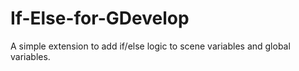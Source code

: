 # If-Else-for-GDevelop
A simple extension to add if/else logic to scene variables and global variables.

